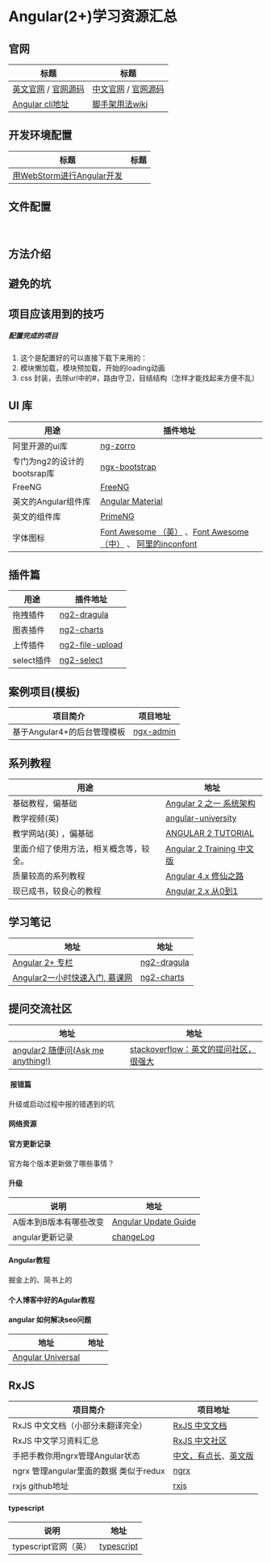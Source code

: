# Angular(2+)学习资源汇总

## 官网
| 标题 | 标题 |
| --------- | --------- |
|   [英文官网](https://angular.io/)   / [官网源码](https://github.com/angular/angular)       | [中文官网](https://www.angular.cn/) / [官网源码](https://github.com/angular/angular-cn) |
|   [Angular cli地址](https://github.com/angular/angular-cli)| [脚手架用法wiki](https://github.com/angular/angular-cli/wiki) |



## 开发环境配置
| 标题 | 标题 |
| --------- | --------- |
|[用WebStorm进行Angular开发](http://blog.csdn.net/pointer_v/article/details/55096197)|    |



## 文件配置
  

## 方法介绍  

## 避免的坑  

## 项目应该用到的技巧  

##### 配置完成的项目  
1. 这个是配置好的可以直接下载下来用的：  
2. 模块懒加载，模块预加载，开始的loading动画
3. css 封装，去除url中的#，路由守卫，目结结构（怎样才能找起来方便不乱）

## UI 库

|                   用途         |                  插件地址                                                      |
|           ---------            |                   ---------                                                   |
|   阿里开源的ui库                |        [ng-zorro](https://ng.ant.design/#/docs/angular/introduce)    |
|   专门为ng2的设计的bootsrap库   |        [ngx-bootstrap](https://github.com/valor-software/ngx-bootstrap)       |
|   FreeNG                       |        [FreeNG](https://github.com/valor-software/ngx-bootstrap)       |
|   英文的Angular组件库             |        [Angular Material](https://material.angular.io/components/categories) | 
|   英文的组件库                 |        [PrimeNG](https://www.primefaces.org/primeng/#/) | 
|   字体图标  | [Font Awesome （英）](http://fontawesome.io/icons/) 、[Font Awesome （中）](http://www.fontawesome.com.cn/) 、 [阿里的inconfont](http://iconfont.cn/)  | 

## 插件篇
|           用途              |                    插件地址                                                     |
|           ---------          |                   ---------                                                   |
|   拖拽插件                   |       [ng2-dragula](https://github.com/valor-software/ng2-dragula)             |
|   图表插件                    |       [ng2-charts](https://github.com/valor-software/ng2-charts)              |
|  上传插件                    |       [ng2-file-upload](https://github.com/valor-software/ng2-file-upload)     |
|  select插件                 |        [ng2-select](https://github.com/valor-software/ng2-select)               |



## 案例项目(模板)
|                   项目简介       |                  项目地址                                                      |
|           ---------          |                   ---------                                                   |
|   基于Angular4+的后台管理模板  |        [ngx-admin](https://github.com/akveo/ngx-admin)    |



## 系列教程
|                   用途                |                  地址                                                                      |
|           ---------                  |                   ---------                                                                  |
|   基础教程，偏基础                      |       [ Angular 2 之一 系统架构](http://www.angularjs.cn/A2uA)                                |
|   教学视频(英)                          |       [angular-university](https://angular-university.io/home)                              |
|   教学网站(英) ，偏基础                 |       [ANGULAR 2 TUTORIAL](http://www.angulartypescript.com/angular-2-tutorial/)                  |
|   里面介绍了使用方法，相关概念等，较全。  |        [Angular 2 Training 中文版](https://zhangchen915.gitbooks.io/angular2-training/content/content/vs_react.html) |
|   质量较高的系列教程                    |              [Angular 4.x 修仙之路](https://segmentfault.com/a/1190000008754631?t=1232145435)    |
|   现已成书，较良心的教程                 |      [Angular 2.x 从0到1](https://github.com/wpcfan/awesome-tutorials/blob/master/angular2/ng2-tut/README.md) |


## 学习笔记
|                   地址       |                  地址                                                      |
|           ---------          |                   ---------                                                   |
|     [Angular 2+ 专栏 ](https://github.com/lizhonghui/blog)            |       [ng2-dragula](http://www.cnblogs.com/keatkeat/category/872790.html)             |
|   [Angular2一小时快速入门, 慕课网](http://www.imooc.com/learn/789)      |       [ng2-charts](https://github.com/valor-software/ng2-charts)              |


## 提问交流社区
|                   地址                                                                   |                  地址                                                      |
|           ---------                                                                     |                   ---------                                                   |
|   [angular2 随便问(Ask me anything!)](https://github.com/kittencup/angular2-ama-cn)      |        [stackoverflow：英文的提问社区，很强大](https://stackoverflow.com/)               |


####  报错篇
升级或启动过程中报的错遇到的坑

#### 网络资源


#### 官方更新记录
官方每个版本更新做了哪些事情？

#### 升级
| 说明 | 地址|
| --- | --- |
| A版本到B版本有哪些改变 | [Angular Update Guide](https://angular-update-guide.firebaseapp.com/)|
| angular更新记录  | [changeLog](https://github.com/angular/angular/blob/master/CHANGELOG.md) |

#### Angular教程
掘金上的、简书上的

#### 个人博客中好的Agular教程

#### angular 如何解决seo问题
| 地址 | 地址 |
| --- | --- |
|  [Angular Universal](https://github.com/angular/universal) | |

## RxJS
|                   项目简介       |                  项目地址                                                  |
|           ---------          |                   ---------                                                   |
|   RxJS 中文文档（小部分未翻译完全）          |        [RxJS 中文文档](http://cn.rx.js.org/)                             |
|   RxJS 中文学习资料汇总           |        [RxJS 中文社区](https://github.com/RxJS-CN)                             |
|  手把手教你用ngrx管理Angular状态 | [中文，有点长](https://github.com/fezaoduke/TranslationInstitute/blob/master/%E6%89%8B%E6%8A%8A%E6%89%8B%E6%95%99%E4%BD%A0%E7%94%A8ngrx%E7%AE%A1%E7%90%86Angular%E7%8A%B6%E6%80%81.md)、[英文版](https://auth0.com/blog/managing-state-in-angular-with-ngrx-store/)  |
| ngrx 管理angular里面的数据 类似于redux          | [ngrx](https://github.com/ngrx/platform) |
|    rxjs github地址                                      |  [rxjs](https://github.com/ReactiveX/rxjs) | 


#### typescript
| 说明 | 地址 |
| --- | --- |
| typescript官网（英） | [typescript](https://www.typescriptlang.org/index.html) |
